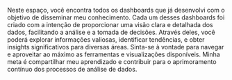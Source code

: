 Neste espaço, você encontra todos os dashboards que já desenvolvi com o objetivo de disseminar meu conhecimento. Cada um desses dashboards foi criado com a intenção de proporcionar uma visão clara e detalhada dos dados, facilitando a análise e a tomada de decisões. Através deles, você poderá explorar informações valiosas, identificar tendências, e obter insights significativos para diversas áreas. Sinta-se à vontade para navegar e aproveitar ao máximo as ferramentas e visualizações disponíveis. Minha meta é compartilhar meu aprendizado e contribuir para o aprimoramento contínuo dos processos de análise de dados.
